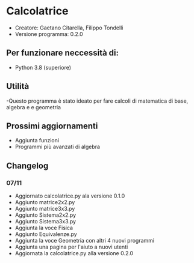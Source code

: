 # Calcolatrice
- Creatore: Gaetano Citarella, Filippo Tondelli
- Versione programma: 0.2.0
## Per funzionare neccessità di:
- Python 3.8 (superiore)
## Utilità
-Questo programma è stato ideato per fare calcoli di matematica di base, algebra e e geometria
## Prossimi aggiornamenti
- Aggiunta funzioni
- Programmi più avanzati di algebra
## Changelog
### 07/11
- Aggiornato calcolatrice.py ala versione 0.1.0
- Aggiunto matrice2x2.py
- Aggiunto matrice3x3.py
- Aggiunto Sistema2x2.py
- Aggiunto Sistema3x3.py
- Aggiunta la voce Fisica
- Aggiunto Equivalenze.py
- Aggiunta la voce Geometria con altri 4 nuovi programmi
- Aggiunta una pagina per l'aiuto a nuovi utenti
- Aggiornata la calcolatrice.py alla versione 0.2.0
